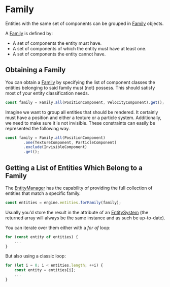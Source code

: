 # Family

Entities with the same set of components can be grouped in [Family](../../api/classes/family.md) objects.

A [Family](../../api/classes/family.md) is defined by:
* A set of components the entity must have.
* A set of components of which the entity must have at least one.
* A set of components the entity cannot have.

## Obtaining a Family
You can obtain a [Family](../../api/classes/family.md) by specifying the list of component classes the entities belonging to said family must (not) possess. This should satisfy most of your entity classification needs.

```typescript
const family = Family.all(PositionComponent, VelocityComponent).get();
```

Imagine we want to group all entities that should be rendered. It certainly must have a position and either a texture or a particle system. Additionally, we need to make sure it is not invisible. These constraints can easily be represented the following way.

```typescript
const family = Family.all(PositionComponent)
		.one(TextureComponent, ParticleComponent)
		.exclude(InvisibleComponent)
		.get();
```

## Getting a List of Entities Which Belong to a Family
The [EntityManager](../../api/classes/entitymanager.md) has the capability of providing the full collection of entities that match a specific family.

```typescript
const entities = engine.entities.forFamily(family);
```

Usually you'd store the result in the attribute of an [EntitySystem](entitysystem.md) (the returned array will always be the same instance and as such be up-to-date).

You can iterate over them either with a *for of* loop:
```typescript
for (const entity of entities) {
	...
}
```

But also using a classic loop:
```typescript
for (let i = 0; i < entities.length; ++i) {
	const entity = entities[i];
	...
}
```
